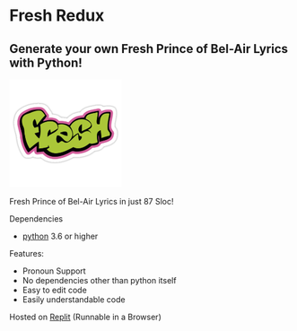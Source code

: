 # Fresh Redux
## Generate your own Fresh Prince of Bel-Air Lyrics with Python!
<img src="fresh.PNG" alt="freshness" width="200"/>

Fresh Prince of Bel-Air Lyrics in just 87 Sloc!

Dependencies
- [python](https://www.python.org/) 3.6 or higher

Features:
- Pronoun Support
- No dependencies other than python itself
- Easy to edit code
- Easily understandable code

Hosted on [Replit](https://replit.com/@yuckdevchan/freshredux#main.py) (Runnable in a Browser)
